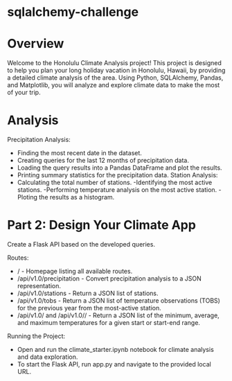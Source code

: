 # sqlalchemy-challenge

# Overview

Welcome to the Honolulu Climate Analysis project! This project is designed to help you plan your long holiday vacation in Honolulu, Hawaii, by providing a detailed climate analysis of the area. Using Python, SQLAlchemy, Pandas, and Matplotlib, you will analyze and explore climate data to make the most of your trip.

# Analysis
Precipitation Analysis:
- Finding the most recent date in the dataset.
- Creating queries for the last 12 months of precipitation data.
- Loading the query results into a Pandas DataFrame and plot the results.
- Printing summary statistics for the precipitation data.
Station Analysis:
- Calculating the total number of stations.
-Identifying the most active stations.
-Performing temperature analysis on the most active station.
-Ploting the results as a histogram.

# Part 2: Design Your Climate App
Create a Flask API based on the developed queries.

Routes:

- / - Homepage listing all available routes.
- /api/v1.0/precipitation - Convert precipitation analysis to a JSON representation.
- /api/v1.0/stations - Return a JSON list of stations.
- /api/v1.0/tobs - Return a JSON list of temperature observations (TOBS) for the previous year from the most-active station.
- /api/v1.0/<start> and /api/v1.0/<start>/<end> - Return a JSON list of the minimum, average, and maximum temperatures for a given start or start-end range.

Running the Project:
- Open and run the climate_starter.ipynb notebook for climate analysis and data exploration.
- To start the Flask API, run app.py and navigate to the provided local URL.
